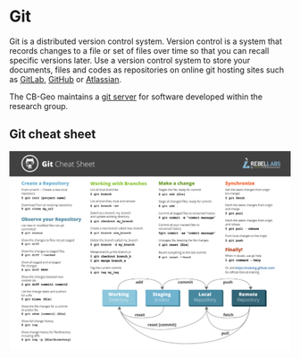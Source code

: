 # Git

Git is a distributed version control system. Version control is a system that records changes to a file or set of files over time so that you can recall specific versions later. Use a version control system to store your documents, files and codes as repositories on online git hosting sites such as [GitLab](https://gitlab.com/), [GitHub](https://education.github.com/) or  [Atlassian](https://www.atlassian.com/software/views/bitbucket-academic-license.jsp).

The CB-Geo maintains a [git server](https://github.com/cb-geo) for software developed within the research group.


## Git cheat sheet
![Git cheat sheet](git-cheat-sheet.png)
